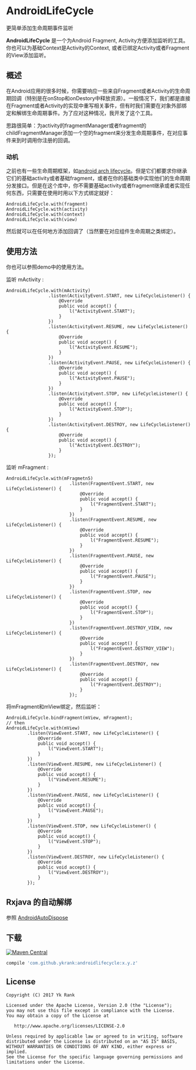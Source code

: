 ﻿# AndroidLifeCycle
更简单添加生命周期事件监听

**AndroidLifeCycle** 是一个为Android Fragment, Activity方便添加监听的工具。你也可以为基础Context是Activity的Context, 或者已绑定Activity或者Fragment的View添加监听。

概述
--------
在Android应用的很多时候，你需要响应一些来自Fragment或者Activity的生命周期回调（特别是在onStop和onDestory中释放资源）。一般情况下，我们都是直接在Fragment或者Activity的实现中重写相关事件，但有时我们需要在对象外部绑定和解绑生命周期事件。为了应对这种情况，我开发了这个工具。

思路很简单：为activity的fragmentManager或者fragment的childFragmentManager添加一个空的fragment来分发生命周期事件，在对应事件来到时调用你注册的回调。

### 动机
之前也有一些生命周期框架，如[android arch lifecycle][android-arc-lifecycle]。但是它们都要求你继承它们的基础activity或者基础fragment，或者在你的基础类中实现他们的生命周期分发接口。但是在这个库中，你不需要基础activity或者fragment继承或者实现任何东西，只需要在使用时用以下方式绑定就好：

```
AndroidLifeCycle.with(fragment)
AndroidLifeCycle.with(activity)
AndroidLifeCycle.with(context)
AndroidLifeCycle.with(view)
```
然后就可以在任何地方添加回调了（当然要在对应组件生命周期之类绑定）。

使用方法
--------
你也可以参照demo中的使用方法。

监听 mActivity :
```
AndroidLifeCycle.with(mActivity)
                .listen(ActivityEvent.START, new LifeCycleListener() {
                    @Override
                    public void accept() {
                        l("ActivityEvent.START");
                    }
                })
                .listen(ActivityEvent.RESUME, new LifeCycleListener() {
                    @Override
                    public void accept() {
                        l("ActivityEvent.RESUME");
                    }
                })
                .listen(ActivityEvent.PAUSE, new LifeCycleListener() {
                    @Override
                    public void accept() {
                        l("ActivityEvent.PAUSE");
                    }
                })
                .listen(ActivityEvent.STOP, new LifeCycleListener() {
                    @Override
                    public void accept() {
                        l("ActivityEvent.STOP");
                    }
                })
                .listen(ActivityEvent.DESTROY, new LifeCycleListener() {
                    @Override
                    public void accept() {
                        l("ActivityEvent.DESTROY");
                    }
                });
```
监听 mFragment :
```
AndroidLifeCycle.with(mFragmetn5)
                        .listen(FragmentEvent.START, new LifeCycleListener() {
                            @Override
                            public void accept() {
                                l("FragmentEvent.START");
                            }
                        })
                        .listen(FragmentEvent.RESUME, new LifeCycleListener() {
                            @Override
                            public void accept() {
                                l("FragmentEvent.RESUME");
                            }
                        })
                        .listen(FragmentEvent.PAUSE, new LifeCycleListener() {
                            @Override
                            public void accept() {
                                l("FragmentEvent.PAUSE");
                            }
                        })
                        .listen(FragmentEvent.STOP, new LifeCycleListener() {
                            @Override
                            public void accept() {
                                l("FragmentEvent.STOP");
                            }
                        })
                        .listen(FragmentEvent.DESTROY_VIEW, new LifeCycleListener() {
                            @Override
                            public void accept() {
                                l("FragmentEvent.DESTROY_VIEW");
                            }
                        })
                        .listen(FragmentEvent.DESTROY, new LifeCycleListener() {
                            @Override
                            public void accept() {
                                l("FragmentEvent.DESTROY");
                            }
                        });
```
将mFragment和mView绑定，然后监听：
```
AndroidLifeCycle.bindFragment(mView, mFragment);
// then
AndroidLifeCycle.with(mView)
        .listen(ViewEvent.START, new LifeCycleListener() {
            @Override
            public void accept() {
                l("ViewEvent.START");
            }
        })
        .listen(ViewEvent.RESUME, new LifeCycleListener() {
            @Override
            public void accept() {
                l("ViewEvent.RESUME");
            }
        })
        .listen(ViewEvent.PAUSE, new LifeCycleListener() {
            @Override
            public void accept() {
                l("ViewEvent.PAUSE");
            }
        })
        .listen(ViewEvent.STOP, new LifeCycleListener() {
            @Override
            public void accept() {
                l("ViewEvent.STOP");
            }
        })
        .listen(ViewEvent.DESTROY, new LifeCycleListener() {
            @Override
            public void accept() {
                l("ViewEvent.DESTROY");
            }
        });
```

Rxjava 的自动解绑
--------
参照 [AndroidAutoDispose][androidautodispose]

下载
--------
[![Maven Central](https://img.shields.io/maven-central/v/com.github.ykrank/androidlifecycle.svg)](https://mvnrepository.com/artifact/com.github.ykrank/androidlifecycle)

```gradle
compile 'com.github.ykrank:androidlifecycle:x.y.z'
```

License
-------
    Copyright (C) 2017 Yk Rank

    Licensed under the Apache License, Version 2.0 (the "License");
    you may not use this file except in compliance with the License.
    You may obtain a copy of the License at

       http://www.apache.org/licenses/LICENSE-2.0

    Unless required by applicable law or agreed to in writing, software
    distributed under the License is distributed on an "AS IS" BASIS,
    WITHOUT WARRANTIES OR CONDITIONS OF ANY KIND, either express or implied.
    See the License for the specific language governing permissions and
    limitations under the License.

[android-arc-lifecycle]: https://developer.android.com/topic/libraries/architecture/lifecycle.html
[androidautodispose]: https://github.com/ykrank/AndroidAutoDispose